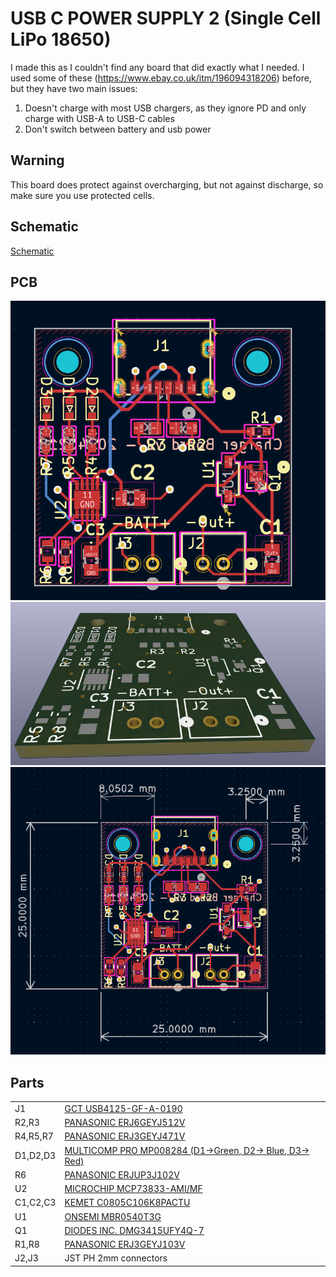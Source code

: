 # USB C POWER SUPPLY 2 (Single Cell LiPo 18650)

I made this as I couldn't find any board that did exactly what I needed. I used some of these (https://www.ebay.co.uk/itm/196094318206) before, but they have two main issues:

1) Doesn't charge with most USB chargers, as they ignore PD and only charge with USB-A to USB-C cables
2) Don't switch between battery and usb power

## Warning

This board does protect against overcharging, but not against discharge, so make sure you use protected cells.

## Schematic

[Schematic](img/schematic.png)

## PCB

![PCB](img/pcb.png)
![3DView](img/3d.png)
![Dimensions](img/dimen.png)

## Parts

<table>
    <tr><td>J1</td><td><a href="https://uk.farnell.com/global-connector-technology/usb4125-gf-a-0190/usb-conn-type-c-r-a-rcpt-6pos/dp/3777661">GCT USB4125-GF-A-0190</a></td></tr>
    <tr><td>R2,R3</td><td><a href="https://uk.farnell.com/panasonic/erj6geyj512v/res-5k1-5-0-125w-0805-thick-film/dp/2057715">PANASONIC ERJ6GEYJ512V</a></td></tr>
    <tr><td>R4,R5,R7</td><td><a href="https://uk.farnell.com/panasonic/erj3geyj471v/res-470r-5-0-1w-0603-thick-film/dp/2059592">PANASONIC ERJ3GEYJ471V</a></td></tr>
    <tr><td>D1,D2,D3</td><td><a href="https://uk.farnell.com/multicomp-pro/mp008284/led-blue-200mcd-475nm-0603/dp/3796315">MULTICOMP PRO MP008284 (D1->Green, D2-> Blue, D3-> Red)</a></td></tr>
    <tr><td>R6</td><td><a href="https://uk.farnell.com/panasonic/erjup3j102v/res-1k-5-0-25w-0603/dp/3579508">PANASONIC ERJUP3J102V</a></td></tr>
    <tr><td>U2</td><td><a href="https://uk.farnell.com/microchip/mcp73833-ami-mf/batt-charger-li-ion-pol-1a-dfn/dp/2709765">MICROCHIP MCP73833-AMI/MF</a></td></tr>
    <tr><td>C1,C2,C3</td><td><a href="https://uk.farnell.com/kemet/c0805c106k8pactu/cap-10-f-10v-10-x5r-0805/dp/1463362">KEMET C0805C106K8PACTU</a></td></tr>
    <tr><td>U1</td><td><a href="https://uk.farnell.com/on-semiconductor/mbr0540t3g/diode-schottky-0-5a-40v-sod-123/dp/2101839">ONSEMI MBR0540T3G</a></td></tr>
    <tr><td>Q1</td><td><a href="https://uk.farnell.com/diodes-inc/dmg3415ufy4q-7/mosfet-p-ch-16v-2-5a-x2-dfn2015/dp/3943489">DIODES INC. DMG3415UFY4Q-7</a></td></tr>
    <tr><td>R1,R8</td><td><a href="https://uk.farnell.com/panasonic/erj3geyj103v/res-10k-5-0-1w-0603-thick-film/dp/2059627">PANASONIC ERJ3GEYJ103V</a></td></tr>
    <tr><td>J2,J3</td><td>JST PH 2mm connectors</td></tr>
    

</table>



